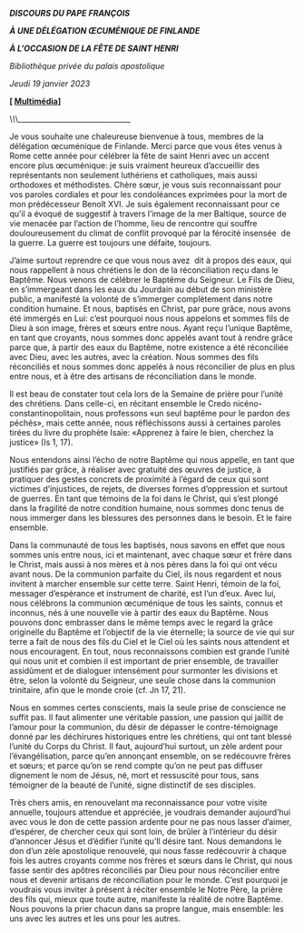 ***DISCOURS DU PAPE FRANÇOIS***

***À UNE DÉLÉGATION ŒCUMÉNIQUE DE FINLANDE***

***À L'OCCASION DE LA FÊTE DE SAINT HENRI***

*Bibliothèque privée du palais apostolique*

*Jeudi 19 janvier 2023*

**\[ [Multimédia](http://w2.vatican.va/content/francesco/fr/events/event.dir.html/content/vaticanevents/fr/2023/1/19/delegazione-ecumenica-finlandia.html)\]**

\\_\\_\\_\_\_\_\_\_\_\_\_\_\_\_\_\_\_\_\_\_\_\_\_\_\_\_\_\_\_\_\_\_\_

Je vous souhaite une chaleureuse bienvenue à tous, membres de la délégation œcuménique de Finlande. Merci parce que vous êtes venus à Rome cette année pour célébrer la fête de saint Henri avec un accent encore plus œcuménique: je suis vraiment heureux d’accueillir des représentants non seulement luthériens et catholiques, mais aussi orthodoxes et méthodistes. Chère sœur, je vous suis reconnaissant pour vos paroles cordiales et pour les condoléances exprimées pour la mort de mon prédécesseur Benoît XVI. Je suis également reconnaissant pour ce qu’il a évoqué de suggestif à travers l’image de la mer Baltique, source de vie menacée par l’action de l’homme, lieu de rencontre qui souffre douloureusement du climat de conflit provoqué par la férocité insensée  de la guerre. La guerre est toujours une défaite, toujours.

J’aime surtout reprendre ce que vous nous avez  dit à propos des eaux, qui nous rappellent à nous chrétiens le don de la réconciliation reçu dans le Baptême. Nous venons de célébrer le Baptême du Seigneur. Le Fils de Dieu, en s’immergeant dans les eaux du Jourdain au début de son ministère public, a manifesté la volonté de s’immerger complètement dans notre condition humaine. Et nous, baptisés en Christ, par pure grâce, nous avons été immergés en Lui: c’est pourquoi nous nous appelons et sommes fils de Dieu à son image, frères et sœurs entre nous. Ayant reçu l’unique Baptême, en tant que croyants, nous sommes donc appelés avant tout à rendre grâce parce que, à partir des eaux du Baptême, notre existence a été réconciliée avec Dieu, avec les autres, avec la création. Nous sommes des fils réconciliés et nous sommes donc appelés à nous réconcilier de plus en plus entre nous, et à être des artisans de réconciliation dans le monde.

Il est beau de constater tout cela lors de la Semaine de prière pour l’unité des chrétiens. Dans celle-ci, en récitant ensemble le Credo nicéno-constantinopolitain, nous professons «un seul baptême pour le pardon des péchés», mais cette année, nous réfléchissons aussi à certaines paroles tirées du livre du prophète Isaïe: «Apprenez à faire le bien, cherchez la justice» (Is 1, 17).

Nous entendons ainsi l’écho de notre Baptême qui nous appelle, en tant que justifiés par grâce, à réaliser avec gratuité des œuvres de justice, à pratiquer des gestes concrets de proximité à l’égard de ceux qui sont victimes d’injustices, de rejets, de diverses formes d’oppression et surtout de guerres. En tant que témoins de la foi dans le Christ, qui s’est plongé dans la fragilité de notre condition humaine, nous sommes donc tenus de nous immerger dans les blessures des personnes dans le besoin. Et le faire ensemble.

Dans la communauté de tous les baptisés, nous savons en effet que nous sommes unis entre nous, ici et maintenant, avec chaque sœur et frère dans le Christ, mais aussi à nos mères et à nos pères dans la foi qui ont vécu avant nous. De la communion parfaite du Ciel, ils nous regardent et nous invitent à marcher ensemble sur cette terre. Saint Henri, témoin de la foi, messager d’espérance et instrument de charité, est l’un d’eux. Avec lui, nous célébrons la communion œcuménique de tous les saints, connus et inconnus, nés à une nouvelle vie à partir des eaux du Baptême. Nous pouvons donc embrasser dans le même temps avec le regard la grâce originelle du Baptême et l’objectif de la vie éternelle; la source de vie qui sur terre a fait de nous des fils du Ciel et le Ciel où les saints nous attendent et nous encouragent. En tout, nous reconnaissons combien est grande l’unité qui nous unit et combien il est important de prier ensemble, de travailler assidûment et de dialoguer intensément pour surmonter les divisions et être, selon la volonté du Seigneur, une seule chose dans la communion trinitaire, afin que le monde croie (cf. Jn 17, 21).

Nous en sommes certes conscients, mais la seule prise de conscience ne suffit pas. Il faut alimenter une véritable passion, une passion qui jaillit de l’amour pour la communion, du désir de dépasser le contre-témoignage donné par les déchirures historiques entre les chrétiens, qui ont tant blessé l’unité du Corps du Christ. Il faut, aujourd’hui surtout, un zèle ardent pour l’évangélisation, parce qu’en annonçant ensemble, on se redécouvre frères et sœurs; et parce qu’on se rend compte qu’on ne peut pas diffuser dignement le nom de Jésus, né, mort et ressuscité pour tous, sans témoigner de la beauté de l’unité, signe distinctif de ses disciples.

Très chers amis, en renouvelant ma reconnaissance pour votre visite annuelle, toujours attendue et appréciée, je voudrais demander aujourd’hui avec vous le don de cette passion ardente pour ne pas nous lasser d’aimer, d’espérer, de chercher ceux qui sont loin, de brûler à l’intérieur du désir d’annoncer Jésus et d’édifier l’unité qu’Il désire tant. Nous demandons le don d’un zèle apostolique renouvelé, qui nous fasse redécouvrir à chaque fois les autres croyants comme nos frères et sœurs dans le Christ, qui nous fasse sentir des apôtres réconciliés par Dieu pour nous réconcilier entre nous et devenir artisans de réconciliation pour le monde. C’est pourquoi je voudrais vous inviter à présent à réciter ensemble le Notre Père, la prière des fils qui, mieux que toute autre, manifeste la réalité de notre Baptême. Nous pouvons la prier chacun dans sa propre langue, mais ensemble: les uns avec les autres et les uns pour les autres.